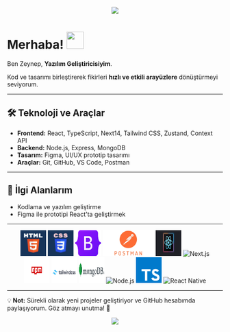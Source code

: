 


<p align="center">
  <img src="https://capsule-render.vercel.app/api?type=waving&color=FFEA00&height=130&animation=fadeIn&fontAlignY=35" />
</p>

# Merhaba! <img src="https://github.com/user-attachments/assets/6d306284-ef14-4acc-bf3b-4c7d8717bc5e" width="40" height="40" />

Ben Zeynep, **Yazılım Geliştiricisiyim**.

Kod ve tasarımı birleştirerek fikirleri **hızlı ve etkili arayüzlere** dönüştürmeyi seviyorum.  

---

## 🛠 Teknoloji ve Araçlar
- **Frontend:** React, TypeScript, Next14, Tailwind CSS, Zustand, Context API  
- **Backend:** Node.js, Express, MongoDB  
- **Tasarım:** Figma, UI/UX prototip tasarımı  
- **Araçlar:** Git, GitHub, VS Code, Postman  

---

## 🎯 İlgi Alanlarım
- Kodlama ve yazılım geliştirme  
- Figma ile prototipi React'ta geliştirmek

---

<div align="center"> <img src="html.webp" alt="HTML" width="60" height="60" /> <img src="css.png" alt="CSS" width="60" height="60" /> <img src="bootstap.png" alt="Bootstrap" width="60" height="60" /> <img src="postman.png" alt="Postman" width="120" height="60" /> <img src="react.svg" alt="React.js" width="60" height="60" /> <img src="next.png" alt="Next.js" width="60" height="60" /> <img src="npm.png" alt="npm" width="60" height="60" /> <img src="tailwindcss-logo.png" alt="Tailwind CSS" width="60" height="60" /> <img src="mongodb.png" alt="MongoDB" width="60" height="60" /> <img src="nodejs.png" alt="Node.js" width="60" height="60" /> <img src="ts.svg" alt="TypeScript" width="60" height="60" /> <img src="react-native.png" alt="React Native" width="60" height="60" /> </div>

---

💡<b> Not:</b> Sürekli olarak yeni projeler geliştiriyor ve GitHub hesabımda paylaşıyorum. Göz atmayı unutma! 🚀

<p align="center">
  <img src="https://capsule-render.vercel.app/api?type=waving&color=F3C649&height=130&section=footer&reversal=true" />
</p>

